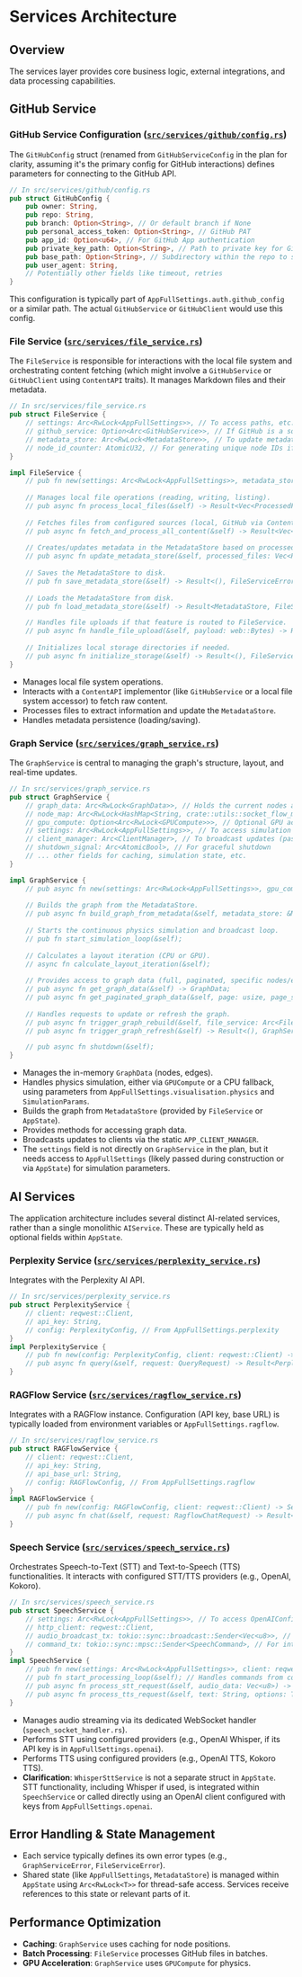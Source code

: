 # Services Architecture

## Overview
The services layer provides core business logic, external integrations, and data processing capabilities.

## GitHub Service

### GitHub Service Configuration ([`src/services/github/config.rs`](../../src/services/github/config.rs))
The `GitHubConfig` struct (renamed from `GitHubServiceConfig` in the plan for clarity, assuming it's the primary config for GitHub interactions) defines parameters for connecting to the GitHub API.

```rust
// In src/services/github/config.rs
pub struct GitHubConfig {
    pub owner: String,
    pub repo: String,
    pub branch: Option<String>, // Or default branch if None
    pub personal_access_token: Option<String>, // GitHub PAT
    pub app_id: Option<u64>, // For GitHub App authentication
    pub private_key_path: Option<String>, // Path to private key for GitHub App
    pub base_path: Option<String>, // Subdirectory within the repo to scan
    pub user_agent: String,
    // Potentially other fields like timeout, retries
}
```
This configuration is typically part of `AppFullSettings.auth.github_config` or a similar path. The actual `GitHubService` or `GitHubClient` would use this config.

### File Service ([`src/services/file_service.rs`](../../src/services/file_service.rs))
The `FileService` is responsible for interactions with the local file system and orchestrating content fetching (which might involve a `GitHubService` or `GitHubClient` using `ContentAPI` traits). It manages Markdown files and their metadata.

```rust
// In src/services/file_service.rs
pub struct FileService {
    // settings: Arc<RwLock<AppFullSettings>>, // To access paths, etc.
    // github_service: Option<Arc<GitHubService>>, // If GitHub is a source
    // metadata_store: Arc<RwLock<MetadataStore>>, // To update metadata
    // node_id_counter: AtomicU32, // For generating unique node IDs if needed
}

impl FileService {
    // pub fn new(settings: Arc<RwLock<AppFullSettings>>, metadata_store: Arc<RwLock<MetadataStore>>, github_service: Option<Arc<GitHubService>>) -> Self;
    
    // Manages local file operations (reading, writing, listing).
    // pub async fn process_local_files(&self) -> Result<Vec<ProcessedFile>, FileServiceError>;
    
    // Fetches files from configured sources (local, GitHub via ContentAPI).
    // pub async fn fetch_and_process_all_content(&self) -> Result<Vec<ProcessedFile>, FileServiceError>;
    
    // Creates/updates metadata in the MetadataStore based on processed files.
    // pub async fn update_metadata_store(&self, processed_files: Vec<ProcessedFile>) -> Result<(), FileServiceError>;
    
    // Saves the MetadataStore to disk.
    // pub fn save_metadata_store(&self) -> Result<(), FileServiceError>;
    
    // Loads the MetadataStore from disk.
    // pub fn load_metadata_store(&self) -> Result<MetadataStore, FileServiceError>;

    // Handles file uploads if that feature is routed to FileService.
    // pub async fn handle_file_upload(&self, payload: web::Bytes) -> Result<GraphData, FileServiceError>;
    
    // Initializes local storage directories if needed.
    // pub async fn initialize_storage(&self) -> Result<(), FileServiceError>;
}
```
- Manages local file system operations.
- Interacts with a `ContentAPI` implementor (like `GitHubService` or a local file system accessor) to fetch raw content.
- Processes files to extract information and update the `MetadataStore`.
- Handles metadata persistence (loading/saving).

### Graph Service ([`src/services/graph_service.rs`](../../src/services/graph_service.rs))
The `GraphService` is central to managing the graph's structure, layout, and real-time updates.

```rust
// In src/services/graph_service.rs
pub struct GraphService {
    // graph_data: Arc<RwLock<GraphData>>, // Holds the current nodes and edges
    // node_map: Arc<RwLock<HashMap<String, crate::utils::socket_flow_messages::Node>>>, // For quick node lookup by ID
    // gpu_compute: Option<Arc<RwLock<GPUCompute>>>, // Optional GPU acceleration
    // settings: Arc<RwLock<AppFullSettings>>, // To access simulation parameters
    // client_manager: Arc<ClientManager>, // To broadcast updates (passed during construction or accessed statically)
    // shutdown_signal: Arc<AtomicBool>, // For graceful shutdown
    // ... other fields for caching, simulation state, etc.
}

impl GraphService {
    // pub async fn new(settings: Arc<RwLock<AppFullSettings>>, gpu_compute: Option<Arc<RwLock<GPUCompute>>>, client_manager: Arc<ClientManager>) -> Self;
    
    // Builds the graph from the MetadataStore.
    // pub async fn build_graph_from_metadata(&self, metadata_store: &MetadataStore) -> Result<(), GraphServiceError>;
    
    // Starts the continuous physics simulation and broadcast loop.
    // pub fn start_simulation_loop(&self);
    
    // Calculates a layout iteration (CPU or GPU).
    // async fn calculate_layout_iteration(&self);
    
    // Provides access to graph data (full, paginated, specific nodes/edges).
    // pub async fn get_graph_data(&self) -> GraphData;
    // pub async fn get_paginated_graph_data(&self, page: usize, page_size: usize) -> PaginatedGraphResponse;
    
    // Handles requests to update or refresh the graph.
    // pub async fn trigger_graph_rebuild(&self, file_service: Arc<FileService>) -> Result<(), GraphServiceError>; // Re-fetches and re-processes
    // pub async fn trigger_graph_refresh(&self) -> Result<(), GraphServiceError>; // Rebuilds from existing metadata

    // pub async fn shutdown(&self);
}
```
- Manages the in-memory `GraphData` (nodes, edges).
- Handles physics simulation, either via `GPUCompute` or a CPU fallback, using parameters from `AppFullSettings.visualisation.physics` and `SimulationParams`.
- Builds the graph from `MetadataStore` (provided by `FileService` or `AppState`).
- Provides methods for accessing graph data.
- Broadcasts updates to clients via the static `APP_CLIENT_MANAGER`.
- The `settings` field is not directly on `GraphService` in the plan, but it needs access to `AppFullSettings` (likely passed during construction or via `AppState`) for simulation parameters.

## AI Services

The application architecture includes several distinct AI-related services, rather than a single monolithic `AIService`. These are typically held as optional fields within `AppState`.

### Perplexity Service ([`src/services/perplexity_service.rs`](../../src/services/perplexity_service.rs))
Integrates with the Perplexity AI API.
```rust
// In src/services/perplexity_service.rs
pub struct PerplexityService {
    // client: reqwest::Client,
    // api_key: String,
    // config: PerplexityConfig, // From AppFullSettings.perplexity
}
impl PerplexityService {
    // pub fn new(config: PerplexityConfig, client: reqwest::Client) -> Self;
    // pub async fn query(&self, request: QueryRequest) -> Result<PerplexityResponse, PerplexityError>;
}
```

### RAGFlow Service ([`src/services/ragflow_service.rs`](../../src/services/ragflow_service.rs))
Integrates with a RAGFlow instance. Configuration (API key, base URL) is typically loaded from environment variables or `AppFullSettings.ragflow`.
```rust
// In src/services/ragflow_service.rs
pub struct RAGFlowService {
    // client: reqwest::Client,
    // api_key: String,
    // api_base_url: String,
    // config: RAGFlowConfig, // From AppFullSettings.ragflow
}
impl RAGFlowService {
    // pub fn new(config: RAGFlowConfig, client: reqwest::Client) -> Self;
    // pub async fn chat(&self, request: RagflowChatRequest) -> Result<RagflowChatResponse, RagFlowError>;
}
```

### Speech Service ([`src/services/speech_service.rs`](../../src/services/speech_service.rs))
Orchestrates Speech-to-Text (STT) and Text-to-Speech (TTS) functionalities. It interacts with configured STT/TTS providers (e.g., OpenAI, Kokoro).
```rust
// In src/services/speech_service.rs
pub struct SpeechService {
    // settings: Arc<RwLock<AppFullSettings>>, // To access OpenAIConfig, KokoroConfig etc.
    // http_client: reqwest::Client,
    // audio_broadcast_tx: tokio::sync::broadcast::Sender<Vec<u8>>, // For broadcasting TTS audio to speech_socket_handler
    // command_tx: tokio::sync::mpsc::Sender<SpeechCommand>, // For internal command processing
}
impl SpeechService {
    // pub fn new(settings: Arc<RwLock<AppFullSettings>>, client: reqwest::Client, audio_tx: tokio::sync::broadcast::Sender<Vec<u8>>) -> Self;
    // pub fn start_processing_loop(&self); // Handles commands from command_tx
    // pub async fn process_stt_request(&self, audio_data: Vec<u8>) -> Result<String, SpeechError>;
    // pub async fn process_tts_request(&self, text: String, options: TTSSpeechOptions) -> Result<(), SpeechError>; // Sends audio via audio_broadcast_tx
}
```
- Manages audio streaming via its dedicated WebSocket handler (`speech_socket_handler.rs`).
- Performs STT using configured providers (e.g., OpenAI Whisper, if its API key is in `AppFullSettings.openai`).
- Performs TTS using configured providers (e.g., OpenAI TTS, Kokoro TTS).
- **Clarification**: `WhisperSttService` is not a separate struct in `AppState`. STT functionality, including Whisper if used, is integrated within `SpeechService` or called directly using an OpenAI client configured with keys from `AppFullSettings.openai`.

## Error Handling & State Management
- Each service typically defines its own error types (e.g., `GraphServiceError`, `FileServiceError`).
- Shared state (like `AppFullSettings`, `MetadataStore`) is managed within `AppState` using `Arc<RwLock<T>>` for thread-safe access. Services receive references to this state or relevant parts of it.

## Performance Optimization
- **Caching**: `GraphService` uses caching for node positions.
- **Batch Processing**: `FileService` processes GitHub files in batches.
- **GPU Acceleration**: `GraphService` uses `GPUCompute` for physics.